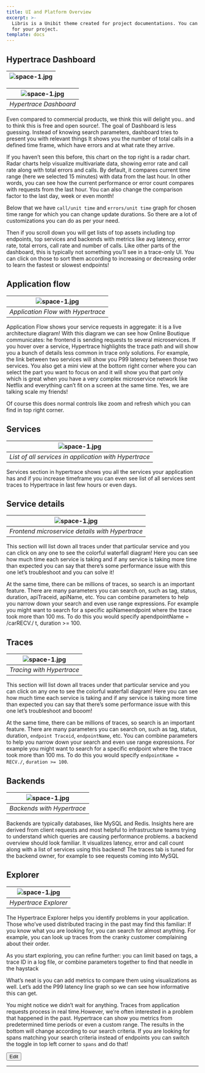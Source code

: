 ```yaml
---
title: UI and Platform Overview
excerpt: >-
  Libris is a Unibit theme created for project documentations. You can use it
  for your project.
template: docs
---
```

## Hypertrace Dashboard

| ![space-1.jpg](https://s3.amazonaws.com/hypertrace-docs/dashboard-1.png) | 
|:--:| 


| ![space-1.jpg](https://s3.amazonaws.com/hypertrace-docs/dashboard-2.png) | 
|:--:| 
| *Hypertrace Dashboard* |

Even compared to commercial products, we think this will delight you.. and to think this is free and open source!. The goal of Dashboard is less guessing. Instead of knowing search parameters, dashboard tries to present you with relevant things 
It shows you the number of total calls in a defined time frame, which have errors and at what rate they arrive.
 
If you haven’t seen this before, this chart on the top right is a radar chart. Radar charts help visualize multivariate data, showing error rate and call rate along with total errors and calls. By default, it compares current time range (here we selected 15 minutes) with data from the last hour. In other words, you can see how the current performance or error count compares with requests from the last hour. You can also change the comparison factor to the last day, week or even month!

Below that we have `call/unit time` and `errors/unit time` graph for chosen time range for which you can change update durations. So there are a lot of customizations you can do as per your need. 

Then if you scroll down you will get lists of top assets including top endpoints, top services and backends with metrics like avg latency, error rate, total errors, call rate and number of calls. Like other parts of the dashboard, this is typically not something you’ll see in a trace-only UI. You can click on those to sort them according to increasing or decreasing order to learn the fastest or slowest endpoints! 



## Application flow 

| ![space-1.jpg](https://s3.amazonaws.com/hypertrace-docs/flow.png) | 
|:--:| 
| *Application Flow with Hypertrace* |

Application Flow shows your service requests in aggregate: it is a live architecture diagram! With this diagram we can see how Online Boutique communicates: he frontend is sending requests to several microservices. If you hover over a service, Hypertrace highlights the trace path and will show you a bunch of details less common in trace only solutions. For example, the link between two services will show you P99 latency between those two services. You also get a mini view at the bottom right corner where you can select the part you want to focus on and it will show you that part only which is great when you have a very complex microservice network like Netflix and everything can’t fit on a screen at the same time. Yes, we are talking scale my friends! 

Of course this does normal controls like zoom and refresh which you can find in top right corner.


## Services
| ![space-1.jpg](https://s3.amazonaws.com/hypertrace-docs/services.png) | 
|:--:| 
| *List of all services in application with Hypertrace* |

Services section in hypertrace shows you all the services your application has and if you increase timeframe you can even see list of all services sent traces to Hypertrace in last few hours or even days. 

## Service details

| ![space-1.jpg](https://hypertrace-docs.s3.amazonaws.com/services.gif) | 
|:--:| 
| *Frontend microservice details with Hypertrace* |

This section will list down all traces under that particular service and you can click on any one to see the colorful waterfall diagram!
Here you can see how much time each service is taking and if any service is taking more time than expected you can say that there’s some performance issue with this one let’s troubleshoot and you can solve it! 

At the same time, there can be millions of traces, so search is an important feature. There are many parameters you can search on, such as tag, status, duration, apiTraceid, apiName, etc. You can combine parameters to help you narrow down your search and even use range expressions. For example you might want to search for a specific apiNameendpoint where the trace took more than 100 ms. To do this you would specify apendpointName = /carRECV./ t, duration >= 100.     


## Traces

| ![space-1.jpg](https://s3.amazonaws.com/hypertrace-docs/traces.png) | 
|:--:| 
| *Tracing with Hypertrace* |

This section will list down all traces under that particular service and you can click on any one to see the colorful waterfall diagram!
Here you can see how much time each service is taking and if any service is taking more time than expected you can say that there’s some performance issue with this one let’s troubleshoot and booom! 

At the same time, there can be millions of traces, so search is an important feature. There are many parameters you can search on, such as tag, status, duration, `endpoint Traceid`, `endpointName`, etc. You can combine parameters to help you narrow down your search and even use range expressions. For example you might want to search for a specific endpoint where the trace took more than 100 ms. To do this you would specify `endpointName = RECV./`, `duration >= 100`.     

## Backends

| ![space-1.jpg](https://s3.amazonaws.com/hypertrace-docs/backends.png) | 
|:--:| 
| *Backends with Hypertrace* |

Backends are typically databases, like MySQL and Redis. Insights here are derived from client requests and most helpful to infrastructure teams trying to understand which queries are causing performance problems. a backend overview should look familiar. It  visualizes latency, error and call count along with a list of services using this backend! The traces tab is tuned for the backend owner, for example to see requests coming into MySQL

## Explorer

| ![space-1.jpg](https://s3.amazonaws.com/hypertrace-docs/explore.png) | 
|:--:| 
| *Hypertrace Explorer* |

The Hypertrace Explorer helps you identify problems in your application. Those who’ve used distributed tracing in the past may find this familiar: If you know what you are looking for, you can search for almost anything. For example, you can look up traces from the cranky customer complaining about their order.
 
As you start exploring, you can refine further: you can limit based on tags, a trace ID in a log file, or combine parameters together to find that needle in the haystack

What’s neat is you can add metrics to compare them using visualizations as well. Let’s add the P99 latency line graph so we can see how informative this can get. 

You might notice we didn’t wait for anything. Traces from application requests process in real time.However, we’re often interested in a problem that happened in the past. Hypertrace can show you metrics from predetermined time periods or even a custom range. The results in the bottom will change according to our search criteria. If you are looking for spans matching your search criteria instead of endpoints you can switch the toggle in top left corner to `spans` and do that!


<a href="https://github.com/hypertrace/hypertrace-docs-website/tree/master/src/pages/platform-ui/index.md">
<button type="button">Edit</button></a>

***

